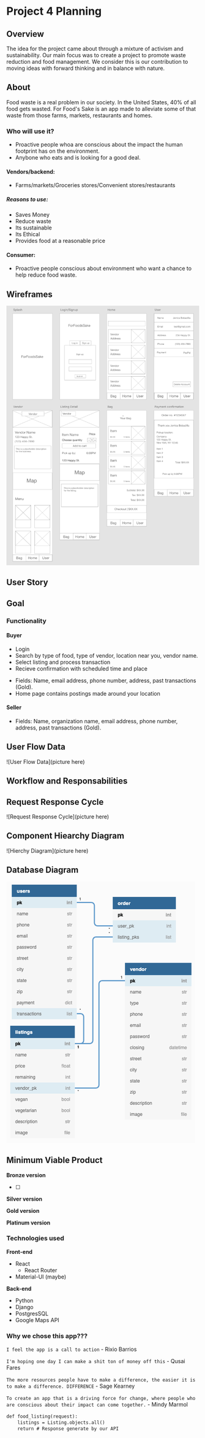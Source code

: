 # Project 4 Planning

## Overview

The idea for the project came about through a mixture of activism and sustainability.
Our main focus was to create a project to promote waste reduction and food management.
We consider this is our contribution to moving ideas with forward thinking and in balance with nature.

## About

Food waste is a real problem in our society. In the United States, 40% of all food gets wasted.
For Food's Sake is an app made to alleviate some of that waste from those farms, markets, restaurants and homes.

### Who will use it?

- Proactive people whoa are conscious about the impact the human footprint has on the environment.
- Anybone who eats and is looking for a good deal.

#### Vendors/backend:

- Farms/markets/Groceries stores/Convenient stores/restaurants

##### Reasons to use:

- Saves Money
- Reduce waste
- Its sustainable
- Its Ethical
- Provides food at a reasonable price

#### Consumer:

- Proactive people conscious about environment who want a chance to help reduce food waste.

## Wireframes

![Wireframes](wireframe.png)

## User Story

## Goal

### Functionality

#### Buyer

- Login
- Search by type of food, type of vendor, location near you, vendor name.
- Select listing and process transaction
- Recieve confirmation with scheduled time and place

* Fields: Name, email address, phone number, address, past transactions (Gold).
* Home page contains postings made around your location

#### Seller

- Fields: Name, organization name, email address, phone number, address, past transactions (Gold).

## User Flow Data

![User Flow Data](picture here)

## Workflow and Responsabilities

## Request Response Cycle

![Request Response Cycle](picture here)

## Component Hiearchy Diagram

![Hierchy Diagram](picture here)

## Database Diagram

![Relationship Diagram](relationship-diagram.png)

## Minimum Viable Product

**Bronze version**

- [ ]

**Silver version**

**Gold version**

**Platinum version**

### Technologies used

**Front-end**

- React
  - React Router
- Material-UI (maybe)

**Back-end**

- Python
- Django
- PostgresSQL
- Google Maps API

### Why we chose this app???

`I feel the app is a call to action`
\- Rixio Barrios

`I'm hoping one day I can make a shit ton of money off this`
\- Qusai Fares

`The more resources people have to make a difference, the easier it is to make a difference. DIFFERENCE`
\- Sage Kearney

`To create an app that is a driving force for change, where people who are conscious about their impact can come together.`
\- Mindy Marmol

```PY
def food_listing(request):
    listings = Listing.objects.all()
    return # Response generate by our API
```
